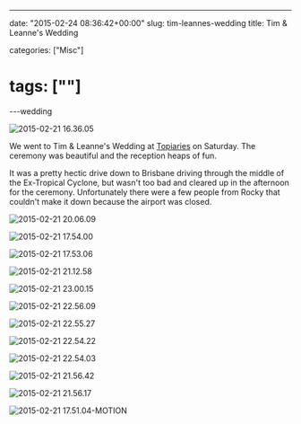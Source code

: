 ---

date: "2015-02-24 08:36:42+00:00"
slug: tim-leannes-wedding
title: Tim & Leanne's Wedding

categories: ["Misc"]
# tags: [""]
---wedding

![2015-02-21 16.36.05](2015-02-21-16-36-05.jpg)

We went to Tim & Leanne's Wedding at [Topiaries](http://www.topiaries.com.au/) on Saturday. The ceremony was beautiful and the reception heaps of fun.

It was a pretty hectic drive down to Brisbane driving through the middle of the Ex-Tropical Cyclone, but wasn't too bad and cleared up in the afternoon for the ceremony. Unfortunately there were a few people from Rocky that couldn't make it down because the airport was closed.

![2015-02-21 20.06.09](2015-02-21-20-06-09.jpg)

![2015-02-21 17.54.00](2015-02-21-17-54-00.jpg)

![2015-02-21 17.53.06](2015-02-21-17-53-06.jpg)

![2015-02-21 21.12.58](2015-02-21-21-12-58.jpg)

![2015-02-21 23.00.15](2015-02-21-23-00-15.jpg)

![2015-02-21 22.56.09](2015-02-21-22-56-09.jpg)

![2015-02-21 22.55.27](2015-02-21-22-55-27.jpg)

![2015-02-21 22.54.22](2015-02-21-22-54-22.jpg)

![2015-02-21 22.54.03](2015-02-21-22-54-03.jpg)

![2015-02-21 21.56.42](2015-02-21-21-56-42.jpg)

![2015-02-21 21.56.17](2015-02-21-21-56-17.jpg)

![2015-02-21 17.51.04-MOTION](2015-02-21-17-51-04-motion.gif)
